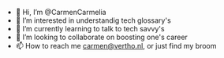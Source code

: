 - 👋 Hi, I’m @CarmenCarmelia
- 👀 I’m interested in understandig tech glossary's
- 🌱 I’m currently learning to talk to tech savvy's
- 💞️ I’m looking to collaborate on boosting one's career
- 📫 How to reach me carmen@vertho.nl, or just find my broom

<!---
CarmenCarmelia/CarmenCarmelia is a ✨ special ✨ repository because its `README.md` (this file) appears on your GitHub profile.
You can click the Preview link to take a look at your changes.
--->
